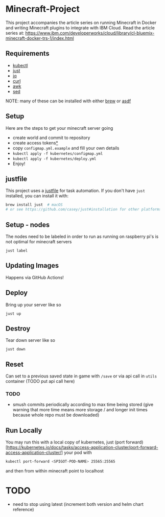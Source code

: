 # Minecraft-Project

This project accompanies the article series on running Minecraft in Docker and
writing Minecraft plugins to integrate with IBM Cloud.
Read the article series at: https://www.ibm.com/developerworks/cloud/library/cl-bluemix-minecraft-docker-trs-1/index.html

## Requirements
- [kubectl]
- [just]
- [jq]
- [curl]
- [awk]
- [sed]

NOTE: many of these can be installed with either [brew] or [asdf]

## Setup

Here are the steps to get your minecraft server going

- create world and commit to repository
- create access tokens[\*](https://support.cloudbees.com/hc/en-us/articles/234710368-GitHub-Permissions-and-API-token-Scopes-for-Jenkins)
- copy `configmap.yml.example` and fill your own details
- `kubectl apply -f kubernetes/configmap.yml`
- `kubectl apply -f kubernetes/deploy.yml`
- Enjoy!

## justfile

This project uses a [justfile](https://github.com/casey/just) for task automation. If you don't have `just` installed, you can install it with:

```bash
brew install just  # macOS
# or see https://github.com/casey/just#installation for other platforms
```

## Setup - nodes

The nodes need to be labeled in order to run as running on raspberry pi's is not optimal for minecraft servers

```
just label
```

## Updating Images

Happens via GitHub Actions!

## Deploy

Bring up your server like so

```
just up
```

## Destroy

Tear down server like so

```
just down
```

## Reset

Can set to a previous saved state in game with `/save` or via api call in `utils` container (TODO put api call here)

### TODO

- smush commits periodically according to max time being stored (give warning that more time means more storage / and longer init times because whole repo must be downloaded)

## Run Locally

You may run this with a local copy of kubernetes, just (port forward)[https://kubernetes.io/docs/tasks/access-application-cluster/port-forward-access-application-cluster/] your pod with

```bash
kubectl port-forward <SPIGOT-POD-NAME> 25565:25565
```

and then from within minecraft point to localhost

# TODO
- need to stop using latest (increment both version and helm chart reference)

[just]: https://github.com/casey/just
[asdf]: https://asdf-vm.com/
[kubectl]: https://kubernetes.io/docs/reference/kubectl/
[brew]: https://brew.sh/
[jq]: https://jqlang.org
[curl]: https://curl.se
[awk]: https://www.gnu.org/software/gawk/manual/gawk.html
[sed]: https://www.gnu.org/software/sed/manual/sed.html
